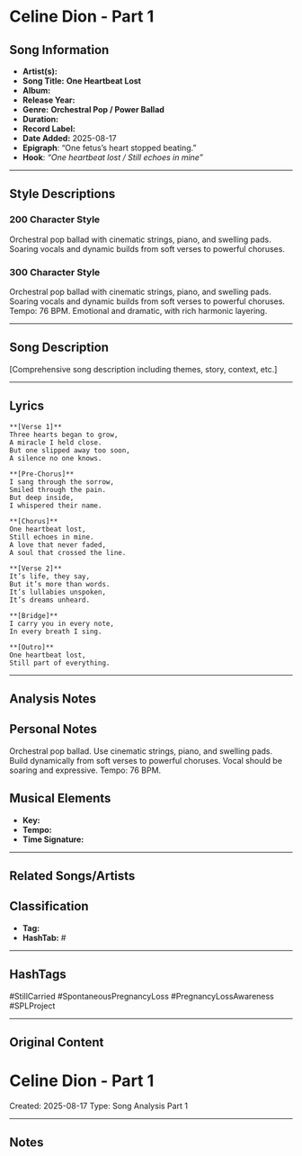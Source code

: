 # Celine Dion - Part 1

## Song Information
- **Artist(s):** 
- **Song Title:** **One Heartbeat Lost**
- **Album:** 
- **Release Year:** 
- **Genre:** **Orchestral Pop / Power Ballad**
- **Duration:** 
- **Record Label:** 
- **Date Added:** 2025-08-17
- **Epigraph**: “One fetus’s heart stopped beating.”
- **Hook**: _“One heartbeat lost / Still echoes in mine”_

---

## Style Descriptions
### 200 Character Style
Orchestral pop ballad with cinematic strings, piano, and swelling pads. Soaring vocals and dynamic builds from soft verses to powerful choruses.
### 300 Character Style  
Orchestral pop ballad with cinematic strings, piano, and swelling pads. Soaring vocals and dynamic builds from soft verses to powerful choruses. Tempo: 76 BPM. Emotional and dramatic, with rich harmonic layering.

---

## Song Description
[Comprehensive song description including themes, story, context, etc.]

---

## Lyrics
```
**[Verse 1]**  
Three hearts began to grow,  
A miracle I held close.  
But one slipped away too soon,  
A silence no one knows.

**[Pre-Chorus]**  
I sang through the sorrow,  
Smiled through the pain.  
But deep inside,  
I whispered their name.

**[Chorus]**  
One heartbeat lost,  
Still echoes in mine.  
A love that never faded,  
A soul that crossed the line.

**[Verse 2]**  
It’s life, they say,  
But it’s more than words.  
It’s lullabies unspoken,  
It’s dreams unheard.

**[Bridge]**  
I carry you in every note,  
In every breath I sing.

**[Outro]**  
One heartbeat lost,  
Still part of everything.
```

---

## Analysis Notes


## Personal Notes
Orchestral pop ballad. Use cinematic strings, piano, and swelling pads. Build dynamically from soft verses to powerful choruses. Vocal should be soaring and expressive. Tempo: 76 BPM.

## Musical Elements
- **Key:** 
- **Tempo:** 
- **Time Signature:** 

---

## Related Songs/Artists


## Classification
- **Tag:** 
- **HashTab:** #

---

## HashTags
#StillCarried #SpontaneousPregnancyLoss #PregnancyLossAwareness #SPLProject

---

## Original Content
# Celine Dion - Part 1





Created: 2025-08-17
Type: Song Analysis Part 1

---

## Notes

